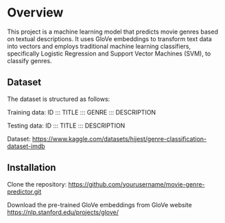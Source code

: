 
# Overview

This project is a machine learning model that predicts movie genres based on textual descriptions. It uses GloVe embeddings to transform text data into vectors and employs traditional machine learning classifiers, specifically Logistic Regression and Support Vector Machines (SVM), to classify genres.


## Dataset

The dataset is structured as follows:

Training data: ID ::: TITLE ::: GENRE ::: DESCRIPTION
 
 Testing data: ID ::: TITLE ::: DESCRIPTION


Dataset: https://www.kaggle.com/datasets/hijest/genre-classification-dataset-imdb
## Installation


Clone the repository:
 https://github.com/yourusername/movie-genre-predictor.git

Download the pre-trained GloVe embeddings from GloVe website https://nlp.stanford.edu/projects/glove/


    